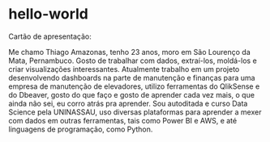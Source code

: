 # hello-world
Cartão de apresentação:

Me chamo Thiago Amazonas, tenho 23 anos, moro em São Lourenço da Mata, Pernambuco. Gosto de trabalhar com dados, extraí-los, moldá-los e criar visualizações interessantes.
Atualmente trabalho em um projeto desenvolvendo dashboards na parte de manutenção e finanças para uma empresa de manutenção de elevadores, utilizo ferramentas do QlikSense e do Dbeaver, gosto do que faço e gosto de aprender cada vez mais, o que ainda não sei, eu corro atrás pra aprender.
Sou autoditada e curso Data Science pela UNINASSAU, uso diversas plataformas para aprender a mexer com dados em outras ferramentas, tais como Power BI e AWS, e até linguagens de programação, como Python.
